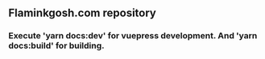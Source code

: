 ## Flaminkgosh.com repository
### Execute 'yarn docs:dev' for vuepress development. And 'yarn docs:build' for building.